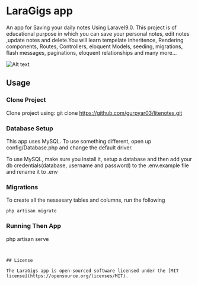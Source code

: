 # LaraGigs app

An app for Saving your daily notes Using Laravel9.0. This project is of educational purpose in which you can save your personal notes, edit notes ,update notes and delete.You will learn tempelate inheritence, Rendering components, Routes, Controllers, eloquent Models, seeding, migrations, flash messages, paginations, eloquent relationships and many more...

![Alt text](/public/images/back4.png "LaraGigs")

## Usage

### Clone Project
Clone project using: git clone https://github.com/gurpyar03/litenotes.git

### Database Setup
This app uses MySQL. To use something different, open up config/Database.php and change the default driver.

To use MySQL, make sure you install it, setup a database and then add your db credentials(database, username and password) to the .env.example file and rename it to .env

### Migrations
To create all the nessesary tables and columns, run the following
```
php artisan migrate
```

### Running Then App
php artisan serve
```


## License

The LaraGigs app is open-sourced software licensed under the [MIT license](https://opensource.org/licenses/MIT).

